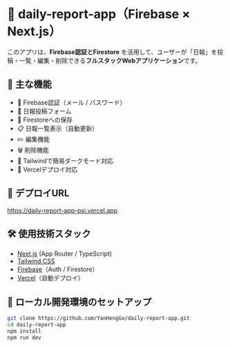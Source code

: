 # 📘 daily-report-app（Firebase × Next.js）

このアプリは、**Firebase認証とFirestore** を活用して、ユーザーが「日報」を投稿・一覧・編集・削除できる**フルスタックWebアプリケーション**です。

## 🔧 主な機能

- 🔐 Firebase認証（メール / パスワード）
- 📝 日報投稿フォーム
- 📂 Firestoreへの保存
- 📋 日報一覧表示（自動更新）
- ✏️ 編集機能
- 🗑️ 削除機能
- 🌙 Tailwindで簡易ダークモード対応
- 🚀 Vercelデプロイ対応

## 🚀 デプロイURL

https://daily-report-app-psi.vercel.app

## 🛠️ 使用技術スタック

- [Next.js](https://nextjs.org/) (App Router / TypeScript)
- [Tailwind CSS](https://tailwindcss.com/)
- [Firebase](https://console.firebase.google.com/u/0/)（Auth / Firestore）
- [Vercel](https://vercel.com/)（自動デプロイ）

## 🧪 ローカル開発環境のセットアップ

```bash
git clone https://github.com/YanHengGo/daily-report-app.git
cd daily-report-app
npm install
npm run dev
